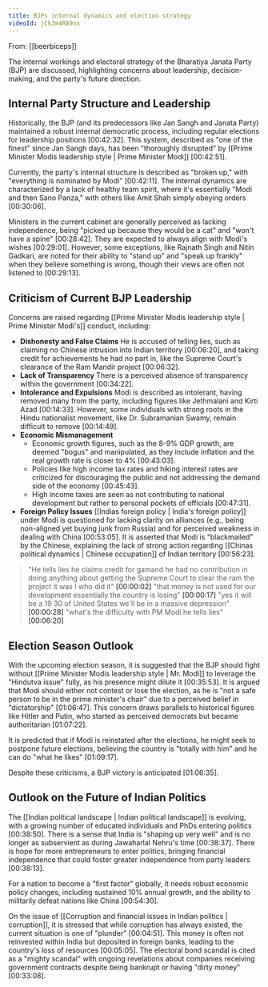 ```yaml
---
title: BJPs internal dynamics and election strategy
videoId: jCk3m4RA9ns
---
```


From: [[beerbiceps]] <br/> 

The internal workings and electoral strategy of the Bharatiya Janata Party (BJP) are discussed, highlighting concerns about leadership, decision-making, and the party's future direction.

## Internal Party Structure and Leadership
Historically, the BJP (and its predecessors like Jan Sangh and Janata Party) maintained a robust internal democratic process, including regular elections for leadership positions <a class="yt-timestamp" data-t="00:42:32">[00:42:32]</a>. This system, described as "one of the finest" since Jan Sangh days, has been "thoroughly disrupted" by [[Prime Minister Modis leadership style | Prime Minister Modi]] <a class="yt-timestamp" data-t="00:42:51">[00:42:51]</a>.

Currently, the party's internal structure is described as "broken up," with "everything is nominated by Modi" <a class="yt-timestamp" data-t="00:42:11">[00:42:11]</a>. The internal dynamics are characterized by a lack of healthy team spirit, where it's essentially "Modi and then Sano Panza," with others like Amit Shah simply obeying orders <a class="yt-timestamp" data-t="00:30:06">[00:30:06]</a>.

Ministers in the current cabinet are generally perceived as lacking independence, being "picked up because they would be a cat" and "won't have a spine" <a class="yt-timestamp" data-t="00:28:42">[00:28:42]</a>. They are expected to always align with Modi's wishes <a class="yt-timestamp" data-t="00:29:01">[00:29:01]</a>. However, some exceptions, like Rajnath Singh and Nitin Gadkari, are noted for their ability to "stand up" and "speak up frankly" when they believe something is wrong, though their views are often not listened to <a class="yt-timestamp" data-t="00:29:13">[00:29:13]</a>.

## Criticism of Current BJP Leadership
Concerns are raised regarding [[Prime Minister Modis leadership style | Prime Minister Modi's]] conduct, including:
*   **Dishonesty and False Claims** He is accused of telling lies, such as claiming no Chinese intrusion into Indian territory <a class="yt-timestamp" data-t="00:06:20">[00:06:20]</a>, and taking credit for achievements he had no part in, like the Supreme Court's clearance of the Ram Mandir project <a class="yt-timestamp" data-t="00:06:32">[00:06:32]</a>.
*   **Lack of Transparency** There is a perceived absence of transparency within the government <a class="yt-timestamp" data-t="00:34:22">[00:34:22]</a>.
*   **Intolerance and Expulsions** Modi is described as intolerant, having removed many from the party, including figures like Jethmalani and Kirti Azad <a class="yt-timestamp" data-t="00:14:33">[00:14:33]</a>. However, some individuals with strong roots in the Hindu nationalist movement, like Dr. Subramanian Swamy, remain difficult to remove <a class="yt-timestamp" data-t="00:14:49">[00:14:49]</a>.
*   **Economic Mismanagement**
    *   Economic growth figures, such as the 8-9% GDP growth, are deemed "bogus" and manipulated, as they include inflation and the real growth rate is closer to 4% <a class="yt-timestamp" data-t="00:43:03">[00:43:03]</a>.
    *   Policies like high income tax rates and hiking interest rates are criticized for discouraging the public and not addressing the demand side of the economy <a class="yt-timestamp" data-t="00:45:43">[00:45:43]</a>.
    *   High income taxes are seen as not contributing to national development but rather to personal pockets of officials <a class="yt-timestamp" data-t="00:47:31">[00:47:31]</a>.
*   **Foreign Policy Issues** [[Indias foreign policy | India's foreign policy]] under Modi is questioned for lacking clarity on alliances (e.g., being non-aligned yet buying junk from Russia) and for perceived weakness in dealing with China <a class="yt-timestamp" data-t="00:53:05">[00:53:05]</a>. It is asserted that Modi is "blackmailed" by the Chinese, explaining the lack of strong action regarding [[Chinas political dynamics | Chinese occupation]] of Indian territory <a class="yt-timestamp" data-t="00:56:23">[00:56:23]</a>.

> "He tells lies he claims credit for gamand he had no contribution in doing anything about getting the Supreme Court to clear the ram the project it was I who did it" <a class="yt-timestamp" data-t="00:00:02">[00:00:02]</a>
> "that money is not used for our development essentially the country is losing" <a class="yt-timestamp" data-t="00:00:17">[00:00:17]</a>
> "yes it will be a 19 30 of United States we'll be in a massive depression" <a class="yt-timestamp" data-t="00:00:28">[00:00:28]</a>
> "what's the difficulty with PM Modi he tells lies" <a class="yt-timestamp" data-t="00:06:20">[00:06:20]</a>

## Election Season Outlook
With the upcoming election season, it is suggested that the BJP should fight without [[Prime Minister Modis leadership style | Mr. Modi]] to leverage the "Hindutva issue" fully, as his presence might dilute it <a class="yt-timestamp" data-t="00:35:53">[00:35:53]</a>. It is argued that Modi should either not contest or lose the election, as he is "not a safe person to be in the prime minister's chair" due to a perceived belief in "dictatorship" <a class="yt-timestamp" data-t="01:06:47">[01:06:47]</a>. This concern draws parallels to historical figures like Hitler and Putin, who started as perceived democrats but became authoritarian <a class="yt-timestamp" data-t="01:07:22">[01:07:22]</a>.

It is predicted that if Modi is reinstated after the elections, he might seek to postpone future elections, believing the country is "totally with him" and he can do "what he likes" <a class="yt-timestamp" data-t="01:09:17">[01:09:17]</a>.

Despite these criticisms, a BJP victory is anticipated <a class="yt-timestamp" data-t="01:06:35">[01:06:35]</a>.

## Outlook on the Future of Indian Politics
The [[Indian political landscape | Indian political landscape]] is evolving, with a growing number of educated individuals and PhDs entering politics <a class="yt-timestamp" data-t="00:38:50">[00:38:50]</a>. There is a sense that India is "shaping up very well" and is no longer as subservient as during Jawaharlal Nehru's time <a class="yt-timestamp" data-t="00:38:37">[00:38:37]</a>. There is hope for more entrepreneurs to enter politics, bringing financial independence that could foster greater independence from party leaders <a class="yt-timestamp" data-t="00:38:13">[00:38:13]</a>.

For a nation to become a "first factor" globally, it needs robust economic policy changes, including sustained 10% annual growth, and the ability to militarily defeat nations like China <a class="yt-timestamp" data-t="00:54:30">[00:54:30]</a>.

On the issue of [[Corruption and financial issues in Indian politics | corruption]], it is stressed that while corruption has always existed, the current situation is one of "plunder" <a class="yt-timestamp" data-t="00:04:51">[00:04:51]</a>. This money is often not reinvested within India but deposited in foreign banks, leading to the country's loss of resources <a class="yt-timestamp" data-t="00:05:05">[00:05:05]</a>. The electoral bond scandal is cited as a "mighty scandal" with ongoing revelations about companies receiving government contracts despite being bankrupt or having "dirty money" <a class="yt-timestamp" data-t="00:33:08">[00:33:08]</a>.